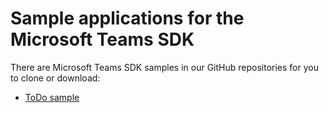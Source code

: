 ﻿# Sample applications for the Microsoft Teams SDK

There are Microsoft Teams SDK samples in our GitHub repositories for you to clone or download:

* [ToDo sample](https://github.com/OfficeDev/microsoft-teams-sample-todo )
